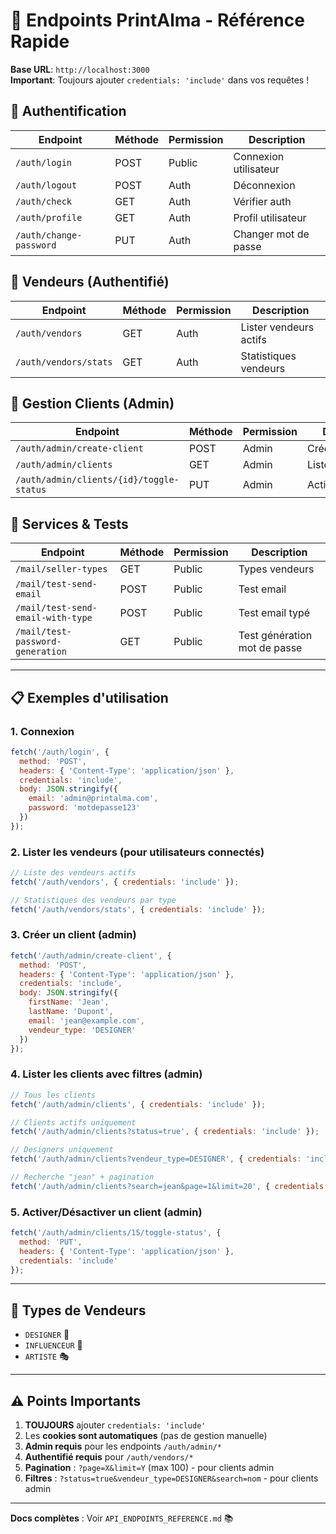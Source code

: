 # 🚀 Endpoints PrintAlma - Référence Rapide

**Base URL**: `http://localhost:3000`  
**Important**: Toujours ajouter `credentials: 'include'` dans vos requêtes !

## 🔐 Authentification

| Endpoint | Méthode | Permission | Description |
|----------|---------|------------|-------------|
| `/auth/login` | POST | Public | Connexion utilisateur |
| `/auth/logout` | POST | Auth | Déconnexion |
| `/auth/check` | GET | Auth | Vérifier auth |
| `/auth/profile` | GET | Auth | Profil utilisateur |
| `/auth/change-password` | PUT | Auth | Changer mot de passe |

## 👥 Vendeurs (Authentifié)

| Endpoint | Méthode | Permission | Description |
|----------|---------|------------|-------------|
| `/auth/vendors` | GET | Auth | Lister vendeurs actifs |
| `/auth/vendors/stats` | GET | Auth | Statistiques vendeurs |

## 👥 Gestion Clients (Admin)

| Endpoint | Méthode | Permission | Description |
|----------|---------|------------|-------------|
| `/auth/admin/create-client` | POST | Admin | Créer client |
| `/auth/admin/clients` | GET | Admin | Lister clients |
| `/auth/admin/clients/{id}/toggle-status` | PUT | Admin | Activer/Désactiver |

## 📧 Services & Tests

| Endpoint | Méthode | Permission | Description |
|----------|---------|------------|-------------|
| `/mail/seller-types` | GET | Public | Types vendeurs |
| `/mail/test-send-email` | POST | Public | Test email |
| `/mail/test-send-email-with-type` | POST | Public | Test email typé |
| `/mail/test-password-generation` | GET | Public | Test génération mot de passe |

---

## 📋 Exemples d'utilisation

### 1. Connexion
```javascript
fetch('/auth/login', {
  method: 'POST',
  headers: { 'Content-Type': 'application/json' },
  credentials: 'include',
  body: JSON.stringify({
    email: 'admin@printalma.com',
    password: 'motdepasse123'
  })
});
```

### 2. Lister les vendeurs (pour utilisateurs connectés)
```javascript
// Liste des vendeurs actifs
fetch('/auth/vendors', { credentials: 'include' });

// Statistiques des vendeurs par type
fetch('/auth/vendors/stats', { credentials: 'include' });
```

### 3. Créer un client (admin)
```javascript
fetch('/auth/admin/create-client', {
  method: 'POST',
  headers: { 'Content-Type': 'application/json' },
  credentials: 'include',
  body: JSON.stringify({
    firstName: 'Jean',
    lastName: 'Dupont',
    email: 'jean@example.com',
    vendeur_type: 'DESIGNER'
  })
});
```

### 4. Lister les clients avec filtres (admin)
```javascript
// Tous les clients
fetch('/auth/admin/clients', { credentials: 'include' });

// Clients actifs uniquement
fetch('/auth/admin/clients?status=true', { credentials: 'include' });

// Designers uniquement
fetch('/auth/admin/clients?vendeur_type=DESIGNER', { credentials: 'include' });

// Recherche "jean" + pagination
fetch('/auth/admin/clients?search=jean&page=1&limit=20', { credentials: 'include' });
```

### 5. Activer/Désactiver un client (admin)
```javascript
fetch('/auth/admin/clients/15/toggle-status', {
  method: 'PUT',
  headers: { 'Content-Type': 'application/json' },
  credentials: 'include'
});
```

---

## 🎯 Types de Vendeurs

- `DESIGNER` 🎨
- `INFLUENCEUR` 📱  
- `ARTISTE` 🎭

---

## ⚠️ Points Importants

1. **TOUJOURS** ajouter `credentials: 'include'`
2. Les **cookies sont automatiques** (pas de gestion manuelle)
3. **Admin requis** pour les endpoints `/auth/admin/*`
4. **Authentifié requis** pour `/auth/vendors/*`
5. **Pagination** : `?page=X&limit=Y` (max 100) - pour clients admin
6. **Filtres** : `?status=true&vendeur_type=DESIGNER&search=nom` - pour clients admin

---

**Docs complètes** : Voir `API_ENDPOINTS_REFERENCE.md` 📚 